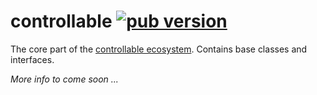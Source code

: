 # controllable [![pub version][pub-version-img]][pub-version-url]

The core part of the [controllable ecosystem](https://github.com/nivisi/controllable). Contains base classes and interfaces.

_More info to come soon ..._

<!-- References -->
[pub-version-img]: https://img.shields.io/badge/pub-v0.0.2-green
[pub-version-url]: https://pub.dev/packages/controllable